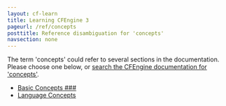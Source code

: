 ```yaml
---
layout: cf-learn
title: Learning CFEngine 3
pageurl: /ref/concepts
posttitle: Reference disambiguation for 'concepts'
navsection: none
---
```


The term 'concepts' could refer to several sections in the documentation. Please choose one below, or
[search the CFEngine documentation for 'concepts'](http://docs.cfengine.com/latest/search.html?q=concepts).

- [Basic Concepts \#\#\#](http://docs.cfengine.com/latest/guide-design-center-configure-sketches-community.html#basic-concepts-###)
- [Language Concepts](http://docs.cfengine.com/latest/guide-language-concepts.html#language-concepts)
